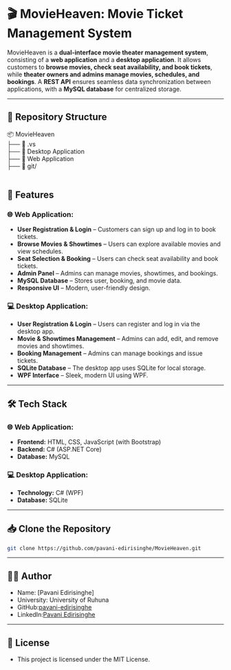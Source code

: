 # 🎬 MovieHeaven: Movie Ticket Management System

MovieHeaven is a **dual-interface movie theater management system**, consisting of a **web application** and a **desktop application**. 
It allows customers to **browse movies, check seat availability, and book tickets**, while **theater owners and admins manage movies, schedules, and bookings**.
A **REST API** ensures seamless data synchronization between applications, with a **MySQL database** for centralized storage.

---

## 📂 Repository Structure
📦 MovieHeaven<br>
├── 📁 .vs <br>
├── 📁 Desktop Application <br>
├── 📁 Web Application <br>
├── 📄 git/ <br>
<br>


## 🚀 Features

### 🌐 Web Application:
- **User Registration & Login** – Customers can sign up and log in to book tickets.
- **Browse Movies & Showtimes** – Users can explore available movies and view schedules.
- **Seat Selection & Booking** – Users can check seat availability and book tickets.
- **Admin Panel** – Admins can manage movies, showtimes, and bookings.
- **MySQL Database** – Stores user, booking, and movie data.
- **Responsive UI** – Modern, user-friendly design.

### 💻 Desktop Application:
- **User Registration & Login** – Users can register and log in via the desktop app.
- **Movie & Showtimes Management** – Admins can add, edit, and remove movies and showtimes.
- **Booking Management** – Admins can manage bookings and issue tickets.
- **SQLite Database** – The desktop app uses SQLite for local storage.
- **WPF Interface** – Sleek, modern UI using WPF.

---

## 🛠 Tech Stack

### 🌐 Web Application:
- **Frontend:** HTML, CSS, JavaScript (with Bootstrap)
- **Backend:** C# (ASP.NET Core)
- **Database:** MySQL

### 💻 Desktop Application:
- **Technology:** C# (WPF)
- **Database:** SQLite

---

## 📥 Clone the Repository
```sh
git clone https://github.com/pavani-edirisinghe/MovieHeaven.git
```

---

## 🙋‍♀️ Author

- Name: [Pavani Edirisinghe] <br>
- University: University of Ruhuna <br>
- GitHub:[pavani-edirisinghe](https://github.com/pavani-edirisinghe)<br>
- LinkedIn:[Pavani Edirisinghe](www.linkedin.com/in/PavaniEdirisinghe)<br>

---

## 📜 License
- This project is licensed under the MIT License.
